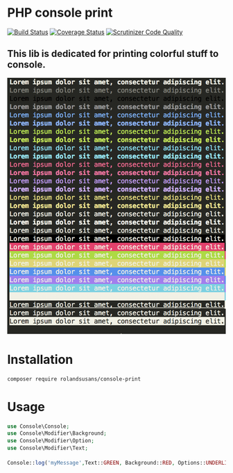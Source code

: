 # PHP console print 
[![Build Status](https://travis-ci.org/rolandsusans/php-console-print-lib.svg?branch=master)](https://travis-ci.org/rolandsusans/php-console-print-lib)
[![Coverage Status](https://coveralls.io/repos/github/rolandsusans/php-console-print-lib/badge.svg?branch=master)](https://coveralls.io/github/rolandsusans/php-console-print-lib?branch=master)
[![Scrutinizer Code Quality](https://scrutinizer-ci.com/g/rolandsusans/php-console-print-lib/badges/quality-score.png?b=master)](https://scrutinizer-ci.com/g/rolandsusans/php-console-print-lib/?branch=master)    
## This lib is dedicated for printing colorful stuff to console. 
![](/example/output.png)
# Installation
```bash
composer require rolandsusans/console-print
```
# Usage
```php
use Console\Console;
use Console\Modifier\Background;
use Console\Modifier\Option;
use Console\Modifier\Text;

Console::log('myMessage',Text::GREEN, Background::RED, Options::UNDERLINE);
```
